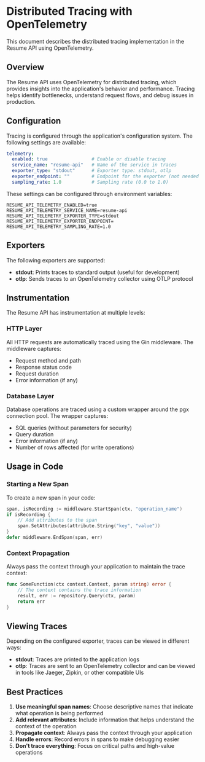 # Distributed Tracing with OpenTelemetry

This document describes the distributed tracing implementation in the Resume API using OpenTelemetry.

## Overview

The Resume API uses OpenTelemetry for distributed tracing, which provides insights into the application's behavior and performance. Tracing helps identify bottlenecks, understand request flows, and debug issues in production.

## Configuration

Tracing is configured through the application's configuration system. The following settings are available:

```yaml
telemetry:
  enabled: true                # Enable or disable tracing
  service_name: "resume-api"   # Name of the service in traces
  exporter_type: "stdout"      # Exporter type: stdout, otlp
  exporter_endpoint: ""        # Endpoint for the exporter (not needed for stdout)
  sampling_rate: 1.0           # Sampling rate (0.0 to 1.0)
```

These settings can be configured through environment variables:

```
RESUME_API_TELEMETRY_ENABLED=true
RESUME_API_TELEMETRY_SERVICE_NAME=resume-api
RESUME_API_TELEMETRY_EXPORTER_TYPE=stdout
RESUME_API_TELEMETRY_EXPORTER_ENDPOINT=
RESUME_API_TELEMETRY_SAMPLING_RATE=1.0
```

## Exporters

The following exporters are supported:

- **stdout**: Prints traces to standard output (useful for development)
- **otlp**: Sends traces to an OpenTelemetry collector using OTLP protocol

## Instrumentation

The Resume API has instrumentation at multiple levels:

### HTTP Layer

All HTTP requests are automatically traced using the Gin middleware. The middleware captures:

- Request method and path
- Response status code
- Request duration
- Error information (if any)

### Database Layer

Database operations are traced using a custom wrapper around the pgx connection pool. The wrapper captures:

- SQL queries (without parameters for security)
- Query duration
- Error information (if any)
- Number of rows affected (for write operations)

## Usage in Code

### Starting a New Span

To create a new span in your code:

```go
span, isRecording := middleware.StartSpan(ctx, "operation_name")
if isRecording {
    // Add attributes to the span
    span.SetAttributes(attribute.String("key", "value"))
}
defer middleware.EndSpan(span, err)
```

### Context Propagation

Always pass the context through your application to maintain the trace context:

```go
func SomeFunction(ctx context.Context, param string) error {
    // The context contains the trace information
    result, err := repository.Query(ctx, param)
    return err
}
```

## Viewing Traces

Depending on the configured exporter, traces can be viewed in different ways:

- **stdout**: Traces are printed to the application logs
- **otlp**: Traces are sent to an OpenTelemetry collector and can be viewed in tools like Jaeger, Zipkin, or other compatible UIs

## Best Practices

1. **Use meaningful span names**: Choose descriptive names that indicate what operation is being performed
2. **Add relevant attributes**: Include information that helps understand the context of the operation
3. **Propagate context**: Always pass the context through your application
4. **Handle errors**: Record errors in spans to make debugging easier
5. **Don't trace everything**: Focus on critical paths and high-value operations
